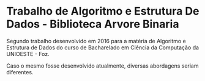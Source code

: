 # Trabalho de Algoritmo e Estrutura De Dados - Biblioteca Arvore Binaria
Segundo trabalho desenvolvido em 2016 para a matéria de Algoritmo e Estrutura de Dados do curso de Bacharelado em Ciência da Computação da UNIOESTE - Foz.

Caso o mesmo fosse desenvolvido atualmente, diversas abordagens seriam diferentes.
